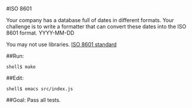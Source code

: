 
#ISO 8601

Your company has a database full of dates in different formats.
Your challenge is to write a formatter that can convert these dates into the ISO 8601 format. YYYY-MM-DD

You may not use libraries.
[ISO 8601 standard](http://en.wikipedia.org/wiki/ISO_8601)

 
##Run:

    shell$ make
    
##Edit:

    shell$ emacs src/index.js
    
##Goal:
  Pass all tests.